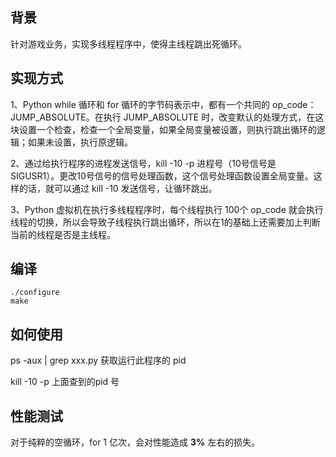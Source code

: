 ## 背景

针对游戏业务，实现多线程程序中，使得主线程跳出死循环。



## 实现方式

1、Python while 循环和 for 循环的字节码表示中，都有一个共同的 op_code：JUMP_ABSOLUTE。在执行 JUMP_ABSOLUTE 时，改变默认的处理方式，在这块设置一个检查，检查一个全局变量，如果全局变量被设置，则执行跳出循环的逻辑；如果未设置，执行原逻辑。

2、通过给执行程序的进程发送信号，kill -10 -p 进程号（10号信号是  SIGUSR1）。更改10号信号的信号处理函数，这个信号处理函数设置全局变量。这样的话，就可以通过 kill -10 发送信号，让循环跳出。

3、Python 虚拟机在执行多线程程序时，每个线程执行 100个 op_code 就会执行线程的切换，所以会导致子线程执行跳出循环，所以在1的基础上还需要加上判断当前的线程是否是主线程。



## 编译

```shell
./configure
make
```



## 如何使用

ps -aux | grep xxx.py 获取运行此程序的 pid

kill -10 -p 上面查到的pid 号



## 性能测试

对于纯粹的空循环，for 1 亿次，会对性能造成 **3%** 左右的损失。
